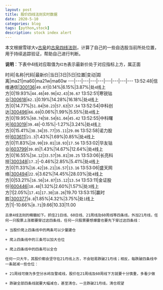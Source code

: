 ```yaml
---
layout: post
title: 股价四线法则实时数据
date: 2020-5-10
categories: blog
tags: [python,stock]
description: stock index alert
---
```



本文根据雪球大v[古泉](https://xueqiu.com/u/7148646888)的[古泉四线法则](https://xueqiu.com/7148646888/130498192)，计算了自己的一些自选股当前所处位置，用于持续追踪验证，帮助自己进行判断。

**说明**：下表中4线对应取值为`红色`表示最新价处于对应指标上方，属正面

时间|名称|代码|最新价|当日|3日|5日|位置|变动|距离|ma21|ma60|ma21w|ma60w
---|---|---|---|---|---|---|---|---
13:52:48|信维通信|[300136](https://xueqiu.com/S/SZ300136)|`49.07`|0.14%|6.15%|3.87%|处`4`线上方|0|19.93%|`44.46`|`40.96`|`42.43`|`36.67`
13:52:51|寒锐钴业|[300618](https://xueqiu.com/S/SZ300618)|`62.1`|0.19%|14.28%|16.18%|处`4`线上方|0|14.77%|`51.84`|`50.23`|`57.63`|`57.54`
13:52:54|中科创达|[300496](https://xueqiu.com/S/SZ300496)|`66.69`|0.06%|1.99%|5.55%|处`4`线上方|0|19.95%|`60.74`|`58.54`|`61.04`|`45.42`
13:52:55|中科曙光|[603019](https://xueqiu.com/S/SH603019)|`39.48`|-0.15%|-1.27%|3.24%|处`4`线上方|0|15.41%|`38.34`|`35.77`|`35.11`|`29.06`
13:52:58|诺力股份|[603611](https://xueqiu.com/S/SH603611)|`21.3`|1.43%|1.69%|0.85%|处`4`线上方|0|11.83%|`20.99`|`19.01`|`18.93`|`17.56`
13:53:02|华友钴业|[603799](https://xueqiu.com/S/SH603799)|`39.05`|1.43%|14.67%|12.64%|处`4`线上方|0|16.55%|`34.12`|`33.57`|`36.81`|`30.25`
13:53:06|长亮科技|[300348](https://xueqiu.com/S/SZ300348)|`17.2`|-0.46%|2.85%|5.41%|处`4`线上方|0|11.33%|`16.42`|`16.21`|`16.57`|`13.16`
13:53:06|盛天网络|[300494](https://xueqiu.com/S/SZ300494)|`22.9`|3.62%|14.45%|28.03%|处`4`线上方|0|53.21%|`16.56`|`14.87`|`15.12`|`13.54`
13:53:11|金证股份|[600446](https://xueqiu.com/S/SH600446)|`18.48`|1.32%|2.60%|1.57%|处`3`线上方|1|2.05%|`17.41`|`17.30`|`18.26`|19.70
13:53:15|赢时胜|[300377](https://xueqiu.com/S/SZ300377)|`8.8`|1.85%|4.32%|3.75%|处`1`线上方|1|-10.66%|`8.71`|9.66|10.33|11.00

```
古泉4线法则的精髓如下。抓住21日线、60日线、21周线及60周线等四条线，外加21月线，任何一只股票上涨都要穿过这四条线，任何一只股票要想爆雷也要先下穿过这四条线：

+ 当股价爬上四条线中的两条可以少量建仓

+ 爬上四条线中的三条可以加大仓位

+ 爬上四条线中的四条可以全仓

任何一只大牛，其股价都会坚守在21月线上方，不会轻易跌破21月线；相反，每跌破四条线中一条就减一些仓位：

+ 21周线可做为多空分水岭及警戒线，股价在21周线及60周线下方就要十分慎重，多看少做

+ 跌破全部四条线就要大幅减仓，甚至清仓，一旦跌破21月线，清仓观望
```